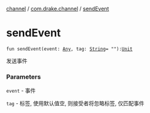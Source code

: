 [channel](../index.md) / [com.drake.channel](index.md) / [sendEvent](./send-event.md)

# sendEvent

`fun sendEvent(event: `[`Any`](https://kotlinlang.org/api/latest/jvm/stdlib/kotlin/-any/index.html)`, tag: `[`String`](https://kotlinlang.org/api/latest/jvm/stdlib/kotlin/-string/index.html)` = ""): `[`Unit`](https://kotlinlang.org/api/latest/jvm/stdlib/kotlin/-unit/index.html)

发送事件

### Parameters

`event` - 事件

`tag` - 标签, 使用默认值空, 则接受者将忽略标签, 仅匹配事件